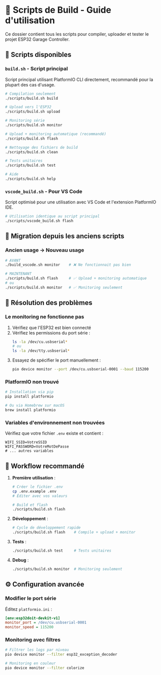 # 🔧 Scripts de Build - Guide d'utilisation

Ce dossier contient tous les scripts pour compiler, uploader et tester le projet ESP32 Garage Controller.

## 📜 Scripts disponibles

### `build.sh` - Script principal

Script principal utilisant PlatformIO CLI directement, recommandé pour la plupart des cas d'usage.

```bash
# Compilation seulement
./scripts/build.sh build

# Upload vers l'ESP32
./scripts/build.sh upload

# Monitoring série
./scripts/build.sh monitor

# Upload + monitoring automatique (recommandé)
./scripts/build.sh flash

# Nettoyage des fichiers de build
./scripts/build.sh clean

# Tests unitaires
./scripts/build.sh test

# Aide
./scripts/build.sh help
```

### `vscode_build.sh` - Pour VS Code

Script optimisé pour une utilisation avec VS Code et l'extension PlatformIO IDE.

```bash
# Utilisation identique au script principal
./scripts/vscode_build.sh flash
```

## 🔄 Migration depuis les anciens scripts

### Ancien usage → Nouveau usage

```bash
# AVANT
./build_vscode.sh monitor    # ❌ Ne fonctionnait pas bien

# MAINTENANT  
./scripts/build.sh flash     # ✅ Upload + monitoring automatique
# ou
./scripts/build.sh monitor   # ✅ Monitoring seulement
```

## 🐛 Résolution des problèmes

### Le monitoring ne fonctionne pas
1. Vérifiez que l'ESP32 est bien connecté
2. Vérifiez les permissions du port série :
   ```bash
   ls -la /dev/cu.usbserial*
   # ou
   ls -la /dev/tty.usbserial*
   ```
3. Essayez de spécifier le port manuellement :
   ```bash
   pio device monitor --port /dev/cu.usbserial-0001 --baud 115200
   ```

### PlatformIO non trouvé
```bash
# Installation via pip
pip install platformio

# Ou via Homebrew sur macOS
brew install platformio
```

### Variables d'environnement non trouvées
Vérifiez que votre fichier `.env` existe et contient :
```env
WIFI_SSID=VotreSSID
WIFI_PASSWORD=VotreMotDePasse
# ... autres variables
```

## 🎯 Workflow recommandé

1. **Première utilisation** :
   ```bash
   # Créer le fichier .env
   cp .env.example .env
   # Éditer avec vos valeurs
   
   # Build et flash
   ./scripts/build.sh flash
   ```

2. **Développement** :
   ```bash
   # Cycle de développement rapide
   ./scripts/build.sh flash    # Compile + upload + monitor
   ```

3. **Tests** :
   ```bash
   ./scripts/build.sh test     # Tests unitaires
   ```

4. **Debug** :
   ```bash
   ./scripts/build.sh monitor  # Monitoring seulement
   ```

## ⚙️ Configuration avancée

### Modifier le port série
Éditez `platformio.ini` :
```ini
[env:esp32doit-devkit-v1]
monitor_port = /dev/cu.usbserial-0001
monitor_speed = 115200
```

### Monitoring avec filtres
```bash
# Filtrer les logs par niveau
pio device monitor --filter esp32_exception_decoder

# Monitoring en couleur
pio device monitor --filter colorize
```
